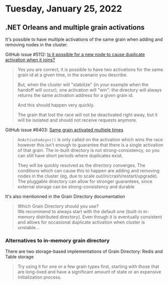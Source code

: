 # Tuesday, January 25, 2022

## .NET Orleans and multiple grain activations

It's possible to have multiple activations of the
same grain when adding and removing nodes in the cluster.

GitHub issue #5112: [Is it possible for a new node to cause duplicate activation when it joins?](https://github.com/dotnet/orleans/issues/5112)

<blockquote cite="https://github.com/dotnet/orleans/issues/5112#issuecomment-433569743">

Yes you are correct, it is possible to have two activations for the same grain id at a given time, in the scenario you describe.

But, when the cluster will "stabilize" (in your example when the handoff will occur), one activation will "win": the directory will always returns the same activation address for a given grain id.

And this should happen very quickly.

The grain that lost the race will not be deactivated right away, but it will be isolated and should not receive requests anymore.

</blockquote>

GitHub issue #6403: [Same grain activated multiple times](https://github.com/dotnet/orleans/issues/6403)

<blockquote cite="https://github.com/dotnet/orleans/issues/6403#issuecomment-678383724">
<code>OnActivateAsync()</code> is only called on the activation which wins the race however this isn't enough to guarantee that there is a single activation of that grain. The in-built directory is not strong-consistency, so you can still have short periods where duplicates exist.

They will be quickly resolved as the directory converges. The conditions which can cause this to happen are adding and removing nodes in the cluster (eg, due to scale out/in/crash/restart/upgrade). The pluggable directory can allow for stronger guarantees, since external storage can be strong-consistency and durable
</blockquote>


It's also mentionned in the Grain Directory documentation

<blockquote cite="https://dotnet.github.io/orleans/docs/host/grain_directory.html#which-grain-directory-should-you-use">

Which Grain Directory should you use?  
We recommend to always start with the default one (built-in in-memory distributed directory). Even though it is eventually consistent and allows for occasional duplicate activation when cluster is unstable...
</blockquote>

### Alternatives to in-memory grain directory

There are two storage-based implementations of Grain Directory: Redis and Table storage

<blockquote>
Try using it for one or a few grain types first, starting with those that are long-lived and have a significant amount of state or an expensive initialization process.
</blockquote>